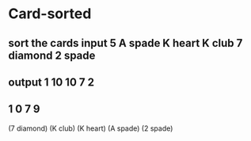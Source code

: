 # Card-sorted
sort the cards 
input
5
A spade
K heart
K club
7 diamond
2 spade
---------------
output
1
10
10
7
2
-----------
1
0
7
9
------------
(7 diamond)
(K club)
(K heart)
(A spade)
(2 spade)
